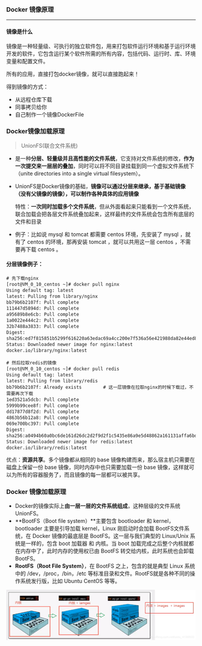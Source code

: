 ### Docker 镜像原理

---

#### 镜像是什么

镜像是一种轻量级、可执行的独立软件包，用来打包软件运行环境和基于运行环境开发的软件，它包含运行某个软件所需的所有内容，包括代码、运行时、库、环境变量和配置文件。

所有的应用，直接打包docker镜像，就可以直接跑起来！

得到镜像的方式：

- 从远程仓库下载
- 同事拷贝给你
- 自己制作一个镜像DockerFile



### Docker镜像加载原理

>UnionFS(联合文件系统)

- 是一种**分层、轻量级并且高性能的文件系统**，它支持对文件系统的修改，**作为一次提交来一层层的叠加**，同时可以将不同目录挂载到同一个虚拟文件系统下（unite directories into a single virtual filesystem）。

- UnionFS是Docker镜像的基础，**镜像可以通过分层来继承，基于基础镜像（没有父镜像的镜像），可以制作各种具体的应用镜像**

  特性：**一次同时加载多个文件系统**，但从外面看起来只能看到一个文件系统，联合加载会把各层文件系统叠加起来，这样最终的文件系统会包含所有底层的文件和目录

- 例子：比如说 mysql 和 tomcat 都需要 centos 环境，先安装了 mysql ，就有了 centos 的环境，那再安装 tomcat ，就可以共用这一层 centos ，不需要再下载 centos 。

#### 分层镜像例子：

```shell
# 先下载nginx 
[root@VM_0_10_centos ~]# docker pull nginx
Using default tag: latest
latest: Pulling from library/nginx
bb79b6b2107f: Pull complete 
111447d5894d: Pull complete 
a95689b8e6cb: Pull complete 
1a0022e444c2: Pull complete 
32b7488a3833: Pull complete 
Digest: sha256:ed7f815851b5299f616220a63edac69a4cc200e7f536a56e421988da82e44ed8
Status: Downloaded newer image for nginx:latest
docker.io/library/nginx:latest

# 然后拉取redis的镜像 
[root@VM_0_10_centos ~]# docker pull redis
Using default tag: latest
latest: Pulling from library/redis
bb79b6b2107f: Already exists 		# 这一层镜像在拉取nginx的时候下载过，不需要再次下载
1ed3521a5dcb: Pull complete 
5999b99cee8f: Pull complete 
dd17877d8f2d: Pull complete 
4863b56b12a8: Pull complete 
069e700bc397: Pull complete 
Digest: sha256:a0494b60a0bc6de161d26dc2d2f9d2f1c5435e86a9e5d48862a161131affa6bd
Status: Downloaded newer image for redis:latest
docker.io/library/redis:latest
```

优点：**资源共享**。多个镜像都从相同的 base 镜像构建而来，那么宿主机只需要在磁盘上保留一份 base 镜像，同时内存中也只需要加载一份 base 镜像，这样就可以为所有的容器服务了，而且镜像的每一层都可以被共享。



### **Docker 镜像加载原理**

- Docker的镜像实际上**由一层一层的文件系统组成**，这种层级的文件系统UnionFS。
- **BootFS（Boot file system）**主要包含 bootloader 和 kernel，bootloader 主要是引导加载 kernel，Linux 刚启动时会加载 BootFS文件系统，在 Docker 镜像的最底层是 BootFS。这一层与我们典型的 Linux/Unix 系统是一样的，包含 boot 加载器 和 内核。当 boot 加载完成之后整个内核就都在内存中了，此时内存的使用权已由 BootFS 转交给内核，此时系统也会卸载 BootFS。
- **RootFS（Root File System）**，在 BootFS 之上，包含的就是典型 Linux 系统中的 /dev，/proc，/bin，/etc 等标准目录和文件。RootFS就是各种不同的操作系统发行版，比如 Ubuntu CentOS 等等。

![docker镜像原理](../images/docker镜像原理.png)